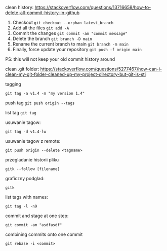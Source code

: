 clean history: https://stackoverflow.com/questions/13716658/how-to-delete-all-commit-history-in-github
1.  Checkout
    `git checkout --orphan latest_branch`
2.  Add all the files
    `git add -A`
3.  Commit the changes
    `git commit -am "commit message"`
4.  Delete the branch
    `git branch -D main`
5.  Rename the current branch to main
    `git branch -m main`
6.  Finally, force update your repository
    `git push -f origin main`
    

PS: this will not keep your old commit history around


clean .git folder: https://stackoverflow.com/questions/5277467/how-can-i-clean-my-git-folder-cleaned-up-my-project-directory-but-git-is-sti

tagging
```console
git tag -a v1.4 -m "my version 1.4"
```
push tag
`git push origin --tags`

list tag
`git tag`

usuwanie tagow:
````console
git tag -d v1.4-lw
````
usuwanie tagow z remote:
```console
git push origin --delete <tagname>
```


przegladanie historii pliku
```
gitk --follow [filename]
```

graficzny podglad:
```
gitk
```


list tags with names:
```
git tag -l -n9
```


commit and stage at one step:
```
git commit -am "asdfasdf"
```


combining commits onto one commit
```
git rebase -i <commit>
```